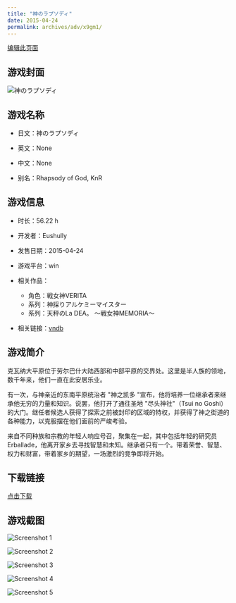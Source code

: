```yaml
---
title: "神のラプソディ"
date: 2015-04-24
permalink: archives/adv/x9gm1/
---
```

[编辑此页面](https://github.com/ACG-3/ADV3-source/blob/main/source/_posts/%EF%A8%99%E3%81%AE%E3%83%A9%E3%83%97%E3%82%BD%E3%83%87%E3%82%A3.md)

## 游戏封面

![神のラプソディ](https://pan.timero.xyz/d/onedrive/img_lib_001/%EF%A8%99%E3%81%AE%E3%83%A9%E3%83%97%E3%82%BD%E3%83%87%E3%82%A3_cover.avif)


## 游戏名称

- 日文：神のラプソディ
- 英文：None
- 中文：None

- 别名：Rhapsody of God, KnR


## 游戏信息

- 时长：56.22 h
- 开发者：Eushully
- 发售日期：2015-04-24
- 游戏平台：win
- 相关作品：
   - 角色：戦女神VERITA
   - 系列：神採りアルケミーマイスター
   - 系列：天秤のLa DEA。 ～戦女神MEMORIA～

- 相关链接：[vndb](https://vndb.org/v16341)


## 游戏简介

克瓦纳大平原位于劳尔巴什大陆西部和中部平原的交界处。这里是半人族的领地，数千年来，他们一直在此安居乐业。

有一次，与神亲近的东南平原统治者 "神之凯多 "宣布，他将培养一位继承者来继承他无穷的力量和知识。说罢，他打开了通往圣地 "尽头神社"（Tsui no Goshi）的大门。继任者候选人获得了探索之前被封印的区域的特权，并获得了神之街道的各种能力，以克服摆在他们面前的严峻考验。

来自不同种族和宗教的年轻人响应号召，聚集在一起，其中包括年轻的研究员 Erballade，他离开家乡去寻找智慧和未知。继承者只有一个。带着荣誉、智慧、权力和财富，带着家乡的期望，一场激烈的竞争即将开始。





## 下载链接

[点击下载](https://pan.timero.xyz/onedrive/adv_lib_001/%EF%A8%99%E3%81%AE%E3%83%A9%E3%83%97%E3%82%BD%E3%83%87%E3%82%A3)


## 游戏截图


![Screenshot 1](https://pan.timero.xyz/d/onedrive/img_lib_001/%EF%A8%99%E3%81%AE%E3%83%A9%E3%83%97%E3%82%BD%E3%83%87%E3%82%A3_Screenshot_1.avif)

![Screenshot 2](https://pan.timero.xyz/d/onedrive/img_lib_001/%EF%A8%99%E3%81%AE%E3%83%A9%E3%83%97%E3%82%BD%E3%83%87%E3%82%A3_Screenshot_2.avif)

![Screenshot 3](https://pan.timero.xyz/d/onedrive/img_lib_001/%EF%A8%99%E3%81%AE%E3%83%A9%E3%83%97%E3%82%BD%E3%83%87%E3%82%A3_Screenshot_3.avif)

![Screenshot 4](https://pan.timero.xyz/d/onedrive/img_lib_001/%EF%A8%99%E3%81%AE%E3%83%A9%E3%83%97%E3%82%BD%E3%83%87%E3%82%A3_Screenshot_4.avif)

![Screenshot 5](https://pan.timero.xyz/d/onedrive/img_lib_001/%EF%A8%99%E3%81%AE%E3%83%A9%E3%83%97%E3%82%BD%E3%83%87%E3%82%A3_Screenshot_5.avif)

